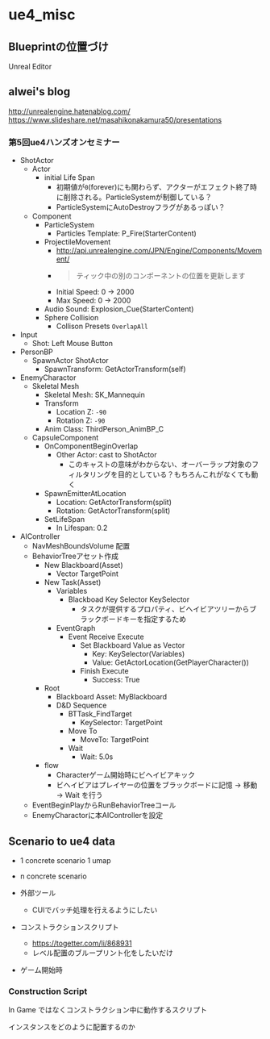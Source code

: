 # ue4_misc

## Blueprintの位置づけ

Unreal Editor

## alwei's blog
http://unrealengine.hatenablog.com/
https://www.slideshare.net/masahikonakamura50/presentations

### 第5回ue4ハンズオンセミナー

- ShotActor
  - Actor
    - initial Life Span
      - 初期値が`0`(forever)にも関わらず、アクターがエフェクト終了時に削除される。ParticleSystemが制御している？
      - ParticleSystemにAutoDestroyフラグがあるっぽい？
  - Component
    - ParticleSystem
      - Particles Template: P_Fire(StarterContent)
    - ProjectileMovement
      -  http://api.unrealengine.com/JPN/Engine/Components/Movement/
      - > ティック中の別のコンポーネントの位置を更新します
      - Initial Speed: 0 -> 2000
      - Max Speed: 0 -> 2000
    - Audio
      Sound: Explosion_Cue(StarterContent)
    - Sphere Collision
      - Collison Presets `OverlapAll`
- Input
  - Shot: Left Mouse Button
- PersonBP
  - SpawnActor ShotActor
    - SpawnTransform: GetActorTransform(self)
- EnemyCharactor
  - Skeletal Mesh
    - Skeletal Mesh: SK_Mannequin
    - Transform
      - Location Z: `-90`
      - Rotation Z: `-90`
    - Anim Class: ThirdPerson_AnimBP_C
  - CapsuleComponent
    - OnComponentBeginOverlap
      - Other Actor: cast to ShotActor
        - このキャストの意味がわからない、オーバーラップ対象のフィルタリングを目的としている？もちろんこれがなくても動く
    - SpawnEmitterAtLocation
      - Location: GetActorTransform(split)
      - Rotation: GetActorTransform(split)
    - SetLifeSpan
      - In Lifespan: 0.2
- AIController
  - NavMeshBoundsVolume 配置
  - BehaviorTreeアセット作成
    - New Blackboard(Asset)
      - Vector TargetPoint
    - New Task(Asset)
      - Variables
        - Blackboad Key Selector KeySelector
          - タスクが提供するプロパティ、ビヘイビアツリーからブラックボードキーを指定するため
      - EventGraph
        - Event Receive Execute
          - Set Blackboard Value as Vector
            - Key: KeySelector(Variables)
            - Value: GetActorLocation(GetPlayerCharacter())
          - Finish Execute
            - Success: True
    - Root
      - Blackboard Asset: MyBlackboard
      - D&D Sequence
        - BTTask_FindTarget
          - KeySelector: TargetPoint
        - Move To
          - MoveTo: TargetPoint
        - Wait
          - Wait: 5.0s
    - flow
      - Characterゲーム開始時にビヘイビアキック
      - ビヘイビアはプレイヤーの位置をブラックボードに記憶 -> 移動 -> Wait を行う
  - EventBeginPlayからRunBehaviorTreeコール
  - EnemyCharactorに本AIControllerを設定

## Scenario to ue4 data
- 1 concrete scenario 1 umap
- n concrete scenario

- 外部ツール
  - CUIでバッチ処理を行えるようにしたい
- コンストラクションスクリプト
  - https://togetter.com/li/868931
  - レベル配置のブループリント化をしたいだけ
- ゲーム開始時

### Construction Script
In Game ではなくコンストラクション中に動作するスクリプト

インスタンスをどのように配置するのか
